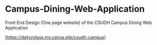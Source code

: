 # Campus-Dining-Web-Application
Front End Design (One page website) of the CSUDH Campus Dining Web Application

[https://dailyzglass.my.canva.site/csudh-campus]
